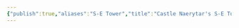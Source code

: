 ```yaml
---
{"publish":true,"aliases":"S-E Tower","title":"Castle Naerytar's S-E Tower","created":"2025-07-23","modified":"2025-07-23T12:06:00.996+02:00","published":"2025-07-23","cssclasses":""}
---
```


